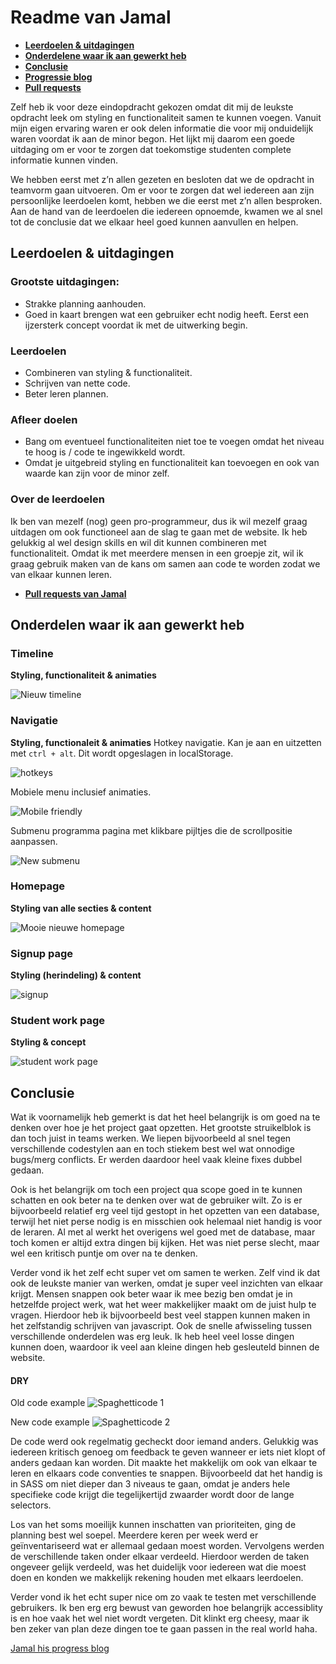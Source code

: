 # Readme van Jamal

- **[Leerdoelen & uitdagingen](#leerdoelen--uitdagingen)**
- **[Onderdelene waar ik aan gewerkt heb](#onderdelen-waar-ik-aan-gewerkt-heb)**
- **[Conclusie](#conclusie)**
- **[Progressie blog](https://github.com/baskager/redesign-minor-web-dev/blob/develop/docs/process/jamal.md)**
- **[Pull requests](https://github.com/baskager/redesign-minor-web-dev/pulls?utf8=%E2%9C%93&q=author%3Ajamalvr+)**

Zelf heb ik voor deze eindopdracht gekozen omdat dit mij de leukste opdracht leek om styling en functionaliteit samen te kunnen voegen. Vanuit mijn eigen ervaring waren er ook delen informatie die voor mij onduidelijk waren voordat ik aan de minor begon. Het lijkt mij daarom een goede uitdaging om er voor te zorgen dat toekomstige studenten complete informatie kunnen vinden.

We hebben eerst met z’n allen gezeten en besloten dat we de opdracht in teamvorm gaan uitvoeren. Om er voor te zorgen dat wel iedereen aan zijn persoonlijke leerdoelen komt, hebben we die eerst met z’n allen besproken. Aan de hand van de leerdoelen die iedereen opnoemde, kwamen we al snel tot de conclusie dat we elkaar heel goed kunnen aanvullen en helpen.

## Leerdoelen & uitdagingen

### Grootste uitdagingen:

- Strakke planning aanhouden.
- Goed in kaart brengen wat een gebruiker echt nodig heeft. Eerst een ijzersterk concept voordat ik met de uitwerking begin.

### Leerdoelen

- Combineren van styling & functionaliteit.
- Schrijven van nette code.
- Beter leren plannen.

### Afleer doelen

- Bang om eventueel functionaliteiten niet toe te voegen omdat het niveau te hoog is / code te ingewikkeld wordt.
- Omdat je uitgebreid styling en functionaliteit kan toevoegen en ook van waarde kan zijn voor de minor zelf.

### Over de leerdoelen

Ik ben van mezelf (nog) geen pro-programmeur, dus ik wil mezelf graag uitdagen om ook functioneel aan de slag te gaan met de website. Ik heb gelukkig al wel design skills en wil dit kunnen combineren met functionaliteit. Omdat ik met meerdere mensen in een groepje zit, wil ik graag gebruik maken van de kans om samen aan code te worden zodat we van elkaar kunnen leren.

- **[Pull requests van Jamal](https://github.com/baskager/redesign-minor-web-dev/pulls?utf8=%E2%9C%93&q=author%3Ajamalvr+)**

## Onderdelen waar ik aan gewerkt heb

### Timeline

**Styling, functionaliteit & animaties**

![Nieuw timeline](https://i.imgur.com/kuvbp6G.png)

### Navigatie

**Styling, functionaleit & animaties**
Hotkey navigatie. Kan je aan en uitzetten met `ctrl + alt`. Dit wordt opgeslagen in localStorage.

![hotkeys](https://i.imgur.com/Yt4w2Wo.png)

Mobiele menu inclusief animaties.

![Mobile friendly](https://i.imgur.com/ofIbMSt.png)

Submenu programma pagina met klikbare pijltjes die de scrollpositie aanpassen.

![New submenu](https://i.imgur.com/EloxIFh.png)

### Homepage

**Styling van alle secties & content**

![Mooie nieuwe homepage](https://i.imgur.com/gH54kZV.png)

### Signup page

**Styling (herindeling) & content**

![signup](https://i.imgur.com/MaFFDZE.png)

### Student work page

**Styling & concept**

![student work page](https://i.imgur.com/U5F7z1q.png)

## Conclusie

Wat ik voornamelijk heb gemerkt is dat het heel belangrijk is om goed na te denken over hoe je het project gaat opzetten. Het grootste struikelblok is dan toch juist in teams werken. We liepen bijvoorbeeld al snel tegen verschillende codestylen aan en toch stiekem best wel wat onnodige bugs/merg conflicts. Er werden daardoor heel vaak kleine fixes dubbel gedaan.

Ook is het belangrijk om toch een project qua scope goed in te kunnen schatten en ook beter na te denken over wat de gebruiker wilt. Zo is er bijvoorbeeld relatief erg veel tijd gestopt in het opzetten van een database, terwijl het niet perse nodig is en misschien ook helemaal niet handig is voor de leraren. Al met al werkt het overigens wel goed met de database, maar toch komen er altijd extra dingen bij kijken. Het was niet perse slecht, maar wel een kritisch puntje om over na te denken.

Verder vond ik het zelf echt super vet om samen te werken. Zelf vind ik dat ook de leukste manier van werken, omdat je super veel inzichten van elkaar krijgt. Mensen snappen ook beter waar ik mee bezig ben omdat je in hetzelfde project werk, wat het weer makkelijker maakt om de juist hulp te vragen. Hierdoor heb ik bijvoorbeeld best veel stappen kunnen maken in het zelfstandig schrijven van javascript. Ook de snelle afwisseling tussen verschillende onderdelen was erg leuk. Ik heb heel veel losse dingen kunnen doen, waardoor ik veel aan kleine dingen heb gesleuteld binnen de website.

#### DRY

Old code example
![Spaghetticode 1](https://i.imgur.com/FHr4X54.png)

New code example
![Spaghetticode 2](https://i.imgur.com/kDEGH2C.png)

De code werd ook regelmatig gecheckt door iemand anders. Gelukkig was iedereen kritisch genoeg om feedback te geven wanneer er iets niet klopt of anders gedaan kan worden. Dit maakte het makkelijk om ook van elkaar te leren en elkaars code conventies te snappen. Bijvoorbeeld dat het handig is in SASS om niet dieper dan 3 niveaus te gaan, omdat je anders hele specifieke code krijgt die tegelijkertijd zwaarder wordt door de lange selectors.

Los van het soms moeilijk kunnen inschatten van prioriteiten, ging de planning best wel soepel. Meerdere keren per week werd er geïnventariseerd wat er allemaal gedaan moest worden. Vervolgens werden de verschillende taken onder elkaar verdeeld. Hierdoor werden de taken ongeveer gelijk verdeeld, was het duidelijk voor iedereen wat die moest doen en konden we makkelijk rekening houden met elkaars leerdoelen.

Verder vond ik het echt super nice om zo vaak te testen met verschillende gebruikers. Ik ben erg erg bewust van geworden hoe belangrijk accessiblity is en hoe vaak het wel niet wordt vergeten. Dit klinkt erg cheesy, maar ik ben zeker van plan deze dingen toe te gaan passen in the real world haha.

[Jamal his progress blog](https://github.com/baskager/redesign-minor-web-dev/blob/develop/docs/process/jamal.md)

